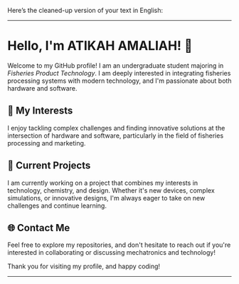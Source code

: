 Here’s the cleaned-up version of your text in English:

---

# Hello, I'm ATIKAH AMALIAH! 👋

Welcome to my GitHub profile! I am an undergraduate student majoring in *Fisheries Product Technology*. I am deeply interested in integrating fisheries processing systems with modern technology, and I'm passionate about both hardware and software.

## 🚀 My Interests

I enjoy tackling complex challenges and finding innovative solutions at the intersection of hardware and software, particularly in the field of fisheries processing and marketing.

## 🌟 Current Projects

I am currently working on a project that combines my interests in technology, chemistry, and design. Whether it's new devices, complex simulations, or innovative designs, I'm always eager to take on new challenges and continue learning.

## 🌐 Contact Me

Feel free to explore my repositories, and don't hesitate to reach out if you're interested in collaborating or discussing mechatronics and technology!

Thank you for visiting my profile, and happy coding!

---
